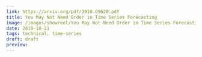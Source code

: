 ```yaml
---
link: https://arxiv.org/pdf/1910.09620.pdf
title: You May Not Need Order in Time Series Forecasting
image: /images/showreel/You May Not Need Order in Time Series Forecasting.jpg
date: 2019-10-21
tags: technical, time-series
draft: draft
preview:
---
```



